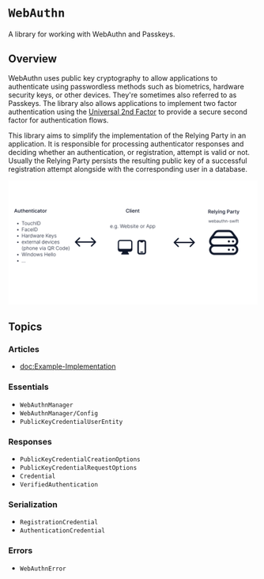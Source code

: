 # ``WebAuthn``

A library for working with WebAuthn and Passkeys.

## Overview

WebAuthn uses public key cryptography to allow applications to authenticate using passwordless methods
such as biometrics, hardware security keys, or other devices. They're sometimes also referred to as Passkeys. The library also allows applications to implement two factor authentication using the [Universal 2nd Factor](https://en.wikipedia.org/wiki/Universal_2nd_Factor) to provide a secure second factor for authentication flows.

This library aims to simplify the implementation of the Relying Party in an application. It is responsible
for processing authenticator responses and deciding whether an authentication, or registration, attempt is valid
or not. Usually the Relying Party persists the resulting public key of a successful registration attempt alongside with
the corresponding user in a database.

![Graphic explaining WebAuthn parties](overview.svg)

## Topics

### Articles

- <doc:Example-Implementation>

### Essentials

- ``WebAuthnManager``
- ``WebAuthnManager/Config``
- ``PublicKeyCredentialUserEntity``

### Responses

- ``PublicKeyCredentialCreationOptions``
- ``PublicKeyCredentialRequestOptions``
- ``Credential``
- ``VerifiedAuthentication``

### Serialization

- ``RegistrationCredential``
- ``AuthenticationCredential``

### Errors

- ``WebAuthnError``
